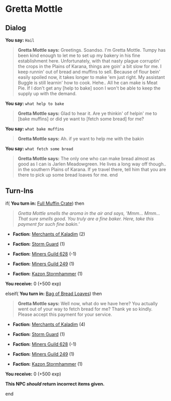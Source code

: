 # Gretta Mottle
## Dialog

**You say:** `Hail`



>**Gretta Mottle says:** Greetings. Soandso.  I'm Gretta Mottle.  Tumpy has been kind enough to let me to set up my bakery in his fine establishment here.  Unfortunately, with that nasty plague corruptin' the crops in the Plains of Karana, things are goin' a bit slow for me.  I keep runnin' out of bread and muffins to sell.  Because of flour bein' easily spoiled now, it takes longer to make 'em just right.  My assistant Buggle is still learnin' how to cook.  Hehe.. All he can make is Meat Pie.  If I don't get any [help to bake] soon I won't be able to keep the supply up with the demand.

**You say:** `what help to bake`



>**Gretta Mottle says:** Glad to hear it.  Are ye thinkin' of helpin' me to [bake muffins] or did ye want to [fetch some bread] for me?

**You say:** `what bake muffins`



>**Gretta Mottle says:** Ah. if ye want to help me with the bakin

**You say:** `what fetch some bread`



>**Gretta Mottle says:** The only one who can make bread almost as good as I can is Jarlen Meadowgreen.  He lives a long way off though.. in the southern Plains of Karana.  If ye travel there, tell him that you are there to pick up some bread loaves for me.
end

## Turn-Ins





if( **You turn in:** [Full Muffin Crate](/item/1839)) then  


>*Gretta Mottle smells the aroma in the air and says, 'Mmm... Mmm... That sure smells good. You truly are a fine baker. Here, take this payment for such fine bakin.'*


* __Faction:__ [Merchants of Kaladim](/faction/290) (2)



* __Faction:__ [Storm Guard](/faction/312) (1)



* __Faction:__ [Miners Guild 628](/faction/322) (-1)



* __Faction:__ [Miners Guild 249](/faction/293) (1)



* __Faction:__ [Kazon Stormhammer](/faction/274) (1)



 **You receive:** 0 (+500 exp)

elseif( **You turn in:** [Bag of Bread Loaves](/item/1838)) then  


>**Gretta Mottle says:** Well now, what do we have here? You actually went out of your way to fetch bread for me? Thank ye so kindly. Please accept this payment for your service.


* __Faction:__ [Merchants of Kaladim](/faction/290) (4)



* __Faction:__ [Storm Guard](/faction/312) (1)



* __Faction:__ [Miners Guild 628](/faction/322) (-1)



* __Faction:__ [Miners Guild 249](/faction/293) (1)



* __Faction:__ [Kazon Stormhammer](/faction/274) (1)



 **You receive:** 0 (+500 exp)

**This NPC *should* return incorrect items given.**

end